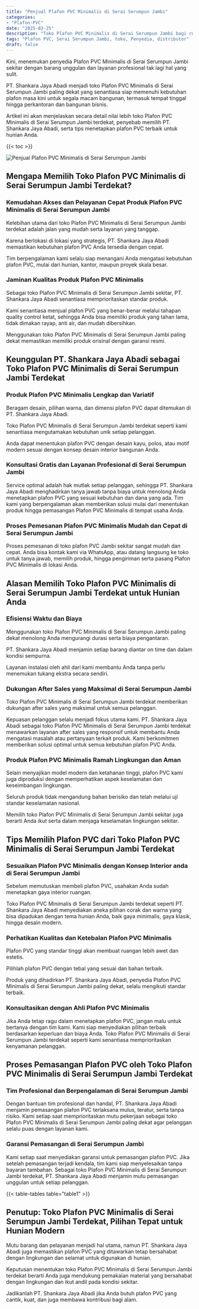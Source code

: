 ```yaml
---
title: "Penjual Plafon PVC Minimalis di Serai Serumpun Jambi"
categories: 
- "Plafon-PVC"
date: "2025-03-25"
description: "Toko Plafon PVC Minimalis di Serai Serumpun Jambi bagi rumah, perkantoran, serta ritel. Material unggulan, variasi motif, warna elegan, dengan servis penempatan dikerjakan oleh tim ahli serta kepastian resmi!|Layanan penjualan Plafon PVC Minimalis di Serai Serumpun Jambi untuk kebutuhan rumah, perkantoran, maupun toko, beserta produk berkualitas dan penempatan oleh teknisi profesional dan kepastian resmi.|Alternatif Plafon PVC Minimalis di Serai Serumpun Jambi yang terbukti untuk hunian, office, dan ritel, dengan plafon terbaik dan instalasi ditangani oleh tim profesional serta garansi resmi.|Distribusi Plafon PVC Minimalis di Serai Serumpun Jambi bagi hunian, perkantoran, serta gerai, dengan plafon berkualitas dan pemasangan dikerjakan oleh teknisi profesional, dilengkapi dengan garansi resmi.}"
tags: "Plafon PVC, Serai Serumpun Jambi, toko, Penyedia, distributor"
draft: false
---
```


Kini, menemukan penyedia Plafon PVC Minimalis di Serai Serumpun Jambi sekitar dengan barang unggulan dan layanan profesional tak lagi hal yang sulit.

PT. Shankara Jaya Abadi menjadi toko Plafon PVC Minimalis di Serai Serumpun Jambi paling dekat yang senantiasa siap memenuhi kebutuhan plafon masa kini untuk segala macam bangunan, termasuk tempat tinggal hingga perkantoran dan bangunan bisnis.

Artikel ini akan menjelaskan secara detail nilai lebih toko Plafon PVC Minimalis di Serai Serumpun Jambi terdekat, penyebab memilih PT. Shankara Jaya Abadi, serta tips menetapkan plafon PVC terbaik untuk hunian Anda.

{{< toc >}}

![Penjual Plafon PVC Minimalis di Serai Serumpun Jambi](/images/Plafon-PVC/Penjual-Plafon-PVC-Minimalis-di-Serai-Serumpun-Jambi.png)


## Mengapa Memilih Toko Plafon PVC Minimalis di Serai Serumpun Jambi Terdekat?

### Kemudahan Akses dan Pelayanan Cepat Produk Plafon PVC Minimalis di Serai Serumpun Jambi

Kelebihan utama dari toko Plafon PVC Minimalis di Serai Serumpun Jambi terdekat adalah jalan yang mudah serta layanan yang tanggap.

Karena berlokasi di lokasi yang strategis, PT. Shankara Jaya Abadi memastikan kebutuhan plafon PVC Anda tersedia dengan cepat.

Tim berpengalaman kami selalu siap menangani Anda mengatasi kebutuhan plafon PVC, mulai dari hunian, kantor, maupun proyek skala besar.

### Jaminan Kualitas Produk Plafon PVC Minimalis

Sebagai toko Plafon PVC Minimalis di Serai Serumpun Jambi sekitar, PT. Shankara Jaya Abadi senantiasa memprioritaskan standar produk.

Kami senantiasa menjual plafon PVC yang benar-benar melalui tahapan quality control ketat, sehingga Anda bisa memiliki produk yang tahan lama, tidak dimakan rayap, anti air, dan mudah dibersihkan.

Menggunakan toko Plafon PVC Minimalis di Serai Serumpun Jambi paling dekat memastikan memiliki produk orisinal dengan garansi resmi.

## Keunggulan PT. Shankara Jaya Abadi sebagai Toko Plafon PVC Minimalis di Serai Serumpun Jambi Terdekat

### Produk Plafon PVC Minimalis Lengkap dan Variatif

Beragam desain, pilihan warna, dan dimensi plafon PVC dapat ditemukan di PT. Shankara Jaya Abadi.

Toko Plafon PVC Minimalis di Serai Serumpun Jambi terdekat seperti kami senantiasa mengutamakan kebutuhan unik setiap pelanggan.

Anda dapat menentukan plafon PVC dengan desain kayu, polos, atau motif modern sesuai dengan konsep desain interior bangunan Anda.

### Konsultasi Gratis dan Layanan Profesional di Serai Serumpun Jambi

Service optimal adalah hak mutlak setiap pelanggan, sehingga PT. Shankara Jaya Abadi menghadirkan tanya jawab tanpa biaya untuk menolong Anda menetapkan plafon PVC yang sesuai kebutuhan dan dana yang ada. Tim kami yang berpengalaman akan memberikan solusi mulai dari menentukan produk hingga pemasangan Plafon PVC Minimalis di tempat usaha Anda.

### Proses Pemesanan Plafon PVC Minimalis Mudah dan Cepat di Serai Serumpun Jambi

Proses pemesanan di toko plafon PVC Jambi sekitar sangat mudah dan cepat. Anda bisa kontak kami via WhatsApp, atau datang langsung ke toko untuk tanya jawab, memilih produk, hingga pengiriman serta pasang Plafon PVC Minimalis di lokasi Anda.

## Alasan Memilih Toko Plafon PVC Minimalis di Serai Serumpun Jambi Terdekat untuk Hunian Anda

### Efisiensi Waktu dan Biaya

Menggunakan toko Plafon PVC Minimalis di Serai Serumpun Jambi paling dekat menolong Anda mengurangi durasi serta biaya pengantaran.

PT. Shankara Jaya Abadi menjamin setiap barang diantar on time dan dalam kondisi sempurna.

Layanan instalasi oleh ahli dari kami membantu Anda tanpa perlu menemukan tukang ekstra secara sendiri.

### Dukungan After Sales yang Maksimal di Serai Serumpun Jambi

Toko Plafon PVC Minimalis di Serai Serumpun Jambi terdekat memberikan dukungan after sales yang maksimal untuk semua pelanggan.

Kepuasan pelanggan selalu menjadi fokus utama kami. PT. Shankara Jaya Abadi sebagai toko Plafon PVC Minimalis di Serai Serumpun Jambi terdekat menawarkan layanan after sales yang responsif untuk membantu Anda mengatasi masalah atau pertanyaan terkait produk. Kami berkomitmen memberikan solusi optimal untuk semua kebutuhan plafon PVC Anda.

### Produk Plafon PVC Minimalis Ramah Lingkungan dan Aman

Selain menyajikan model modern dan ketahanan tinggi, plafon PVC kami juga diproduksi dengan memperhatikan aspek keselamatan dan keseimbangan lingkungan.

Seluruh produk tidak mengandung bahan berisiko dan telah melalui uji standar keselamatan nasional.

Memilih toko Plafon PVC Minimalis di Serai Serumpun Jambi sekitar juga berarti Anda ikut serta dalam menjaga keselamatan lingkungan sekitar.

## Tips Memilih Plafon PVC dari Toko Plafon PVC Minimalis di Serai Serumpun Jambi Terdekat

### Sesuaikan Plafon PVC Minimalis dengan Konsep Interior anda di Serai Serumpun Jambi

Sebelum memutuskan membeli plafon PVC, usahakan Anda sudah menetapkan gaya interior ruangan.

Toko Plafon PVC Minimalis di Serai Serumpun Jambi terdekat seperti PT. Shankara Jaya Abadi menyediakan aneka pilihan corak dan warna yang bisa dipadukan dengan tema hunian Anda, baik gaya minimalis, gaya klasik, hingga desain modern.

### Perhatikan Kualitas dan Ketebalan Plafon PVC Minimalis

Plafon PVC yang standar tinggi akan membuat ruangan lebih awet dan estetis.

Pilihlah plafon PVC dengan tebal yang sesuai dan bahan terbaik.

Produk yang dihadirkan PT. Shankara Jaya Abadi, penyedia Plafon PVC Minimalis di Serai Serumpun Jambi paling dekat, selalu mengikuti standar terbaik.

### Konsultasikan dengan Ahli Plafon PVC Minimalis

Jika Anda tetap ragu dalam menetapkan plafon PVC, jangan malu untuk bertanya dengan tim kami. Kami siap menyediakan pilihan terbaik berdasarkan keperluan dan biaya Anda. Toko Plafon PVC Minimalis di Serai Serumpun Jambi terdekat seperti kami senantiasa memprioritaskan kenyamanan pelanggan.

## Proses Pemasangan Plafon PVC oleh Toko Plafon PVC Minimalis di Serai Serumpun Jambi Terdekat

### Tim Profesional dan Berpengalaman di Serai Serumpun Jambi

Dengan bantuan tim profesional dan handal, PT. Shankara Jaya Abadi menjamin pemasangan plafon PVC terlaksana mulus, teratur, serta tanpa risiko. Kami setiap saat memprioritaskan mutu pekerjaan sebagai toko Plafon PVC Minimalis di Serai Serumpun Jambi paling dekat agar pelanggan selalu puas dengan layanan kami.

### Garansi Pemasangan di Serai Serumpun Jambi

Kami setiap saat menyediakan garansi untuk pemasangan plafon PVC. Jika setelah pemasangan terjadi kendala, tim kami siap menyelesaikan tanpa bayaran tambahan. Sebagai toko Plafon PVC Minimalis di Serai Serumpun Jambi terdekat, PT. Shankara Jaya Abadi menjamin mutu pemasangan unggulan untuk setiap pelanggan.

{{< table-tables table="table1" >}}

## Penutup: Toko Plafon PVC Minimalis di Serai Serumpun Jambi Terdekat, Pilihan Tepat untuk Hunian Modern

Mutu barang dan pelayanan menjadi hal utama, namun PT. Shankara Jaya Abadi juga memastikan plafon PVC yang ditawarkan tetap bersahabat dengan lingkungan dan selamat untuk digunakan di hunian.

Keputusan menentukan toko Plafon PVC Minimalis di Serai Serumpun Jambi terdekat berarti Anda juga mendukung pemakaian material yang bersahabat dengan lingkungan dan ikut andil pada kondisi sekitar.

Jadikanlah PT. Shankara Jaya Abadi jika Anda butuh plafon PVC yang cantik, kuat, dan juga membawa kontribusi bagi alam.